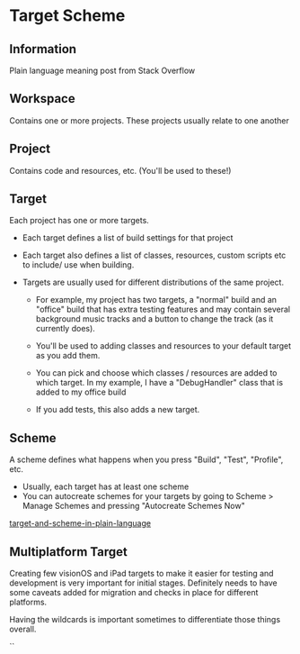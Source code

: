 # Target Scheme
## Information

Plain language meaning post from Stack Overflow

## Workspace 

Contains one or more projects. These projects usually relate to one another

## Project 

Contains code and resources, etc. (You'll be used to these!)

## Target

Each project has one or more targets.
- Each target defines a list of build settings for that project
- Each target also defines a list of classes, resources, custom scripts etc to include/ use when building.
- Targets are usually used for different distributions of the same project.
        
    - For example, my project has two targets, a "normal" build and an "office" build that has extra testing features and may contain several background music tracks and a button to change the track (as it currently does).
    
    - You'll be used to adding classes and resources to your default target as you add them.
    - You can pick and choose which classes / resources are added to which target.
                In my example, I have a "DebugHandler" class that is added to my office build
    - If you add tests, this also adds a new target.


## Scheme

A scheme defines what happens when you press "Build", "Test", "Profile", etc.
 - Usually, each target has at least one scheme
 - You can autocreate schemes for your targets by going to Scheme > Manage Schemes and pressing "Autocreate Schemes Now"


[target-and-scheme-in-plain-language](https://stackoverflow.com/questions/20637435/xcode-what-is-a-target-and-scheme-in-plain-language?rq=1)


## Multiplatform Target 

Creating few visionOS and iPad targets to make it easier for testing and development is very important for initial stages.
Definitely needs to have some caveats added for migration and checks in place for different platforms.

Having the wildcards is important sometimes to differentiate those things overall.


``
